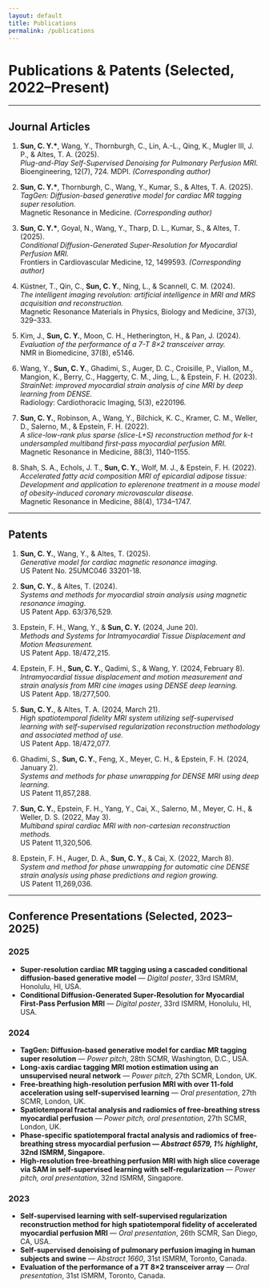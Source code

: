 ```yaml
---
layout: default
title: Publications
permalink: /publications
---
```



# Publications & Patents (Selected, 2022–Present)

---

## Journal Articles
1. **Sun, C. Y.\***, Wang, Y., Thornburgh, C., Lin, A.-L., Qing, K., Mugler III, J. P., & Altes, T. A. (2025).  
   *Plug-and-Play Self-Supervised Denoising for Pulmonary Perfusion MRI.*  
   Bioengineering, 12(7), 724. MDPI. *(Corresponding author)*
   
2. **Sun, C. Y.\***, Thornburgh, C., Wang, Y., Kumar, S., & Altes, T. A. (2025).  
   *TagGen: Diffusion-based generative model for cardiac MR tagging super resolution.*  
   Magnetic Resonance in Medicine. *(Corresponding author)*

3. **Sun, C. Y.\***, Goyal, N., Wang, Y., Tharp, D. L., Kumar, S., & Altes, T. (2025).  
   *Conditional Diffusion-Generated Super-Resolution for Myocardial Perfusion MRI.*  
   Frontiers in Cardiovascular Medicine, 12, 1499593. *(Corresponding author)*

4. Küstner, T., Qin, C., **Sun, C. Y.**, Ning, L., & Scannell, C. M. (2024).  
   *The intelligent imaging revolution: artificial intelligence in MRI and MRS acquisition and reconstruction.*  
   Magnetic Resonance Materials in Physics, Biology and Medicine, 37(3), 329–333.

5. Kim, J., **Sun, C. Y.**, Moon, C. H., Hetherington, H., & Pan, J. (2024).  
   *Evaluation of the performance of a 7-T 8×2 transceiver array.*  
   NMR in Biomedicine, 37(8), e5146.

6. Wang, Y., **Sun, C. Y.**, Ghadimi, S., Auger, D. C., Croisille, P., Viallon, M., Mangion, K., Berry, C., Haggerty, C. M., Jing, L., & Epstein, F. H. (2023).  
   *StrainNet: improved myocardial strain analysis of cine MRI by deep learning from DENSE.*  
   Radiology: Cardiothoracic Imaging, 5(3), e220196.

7. **Sun, C. Y.**, Robinson, A., Wang, Y., Bilchick, K. C., Kramer, C. M., Weller, D., Salerno, M., & Epstein, F. H. (2022).  
   *A slice-low-rank plus sparse (slice-L+S) reconstruction method for k-t undersampled multiband first-pass myocardial perfusion MRI.*  
   Magnetic Resonance in Medicine, 88(3), 1140–1155.

8. Shah, S. A., Echols, J. T., **Sun, C. Y.**, Wolf, M. J., & Epstein, F. H. (2022).  
   *Accelerated fatty acid composition MRI of epicardial adipose tissue: Development and application to eplerenone treatment in a mouse model of obesity-induced coronary microvascular disease.*  
   Magnetic Resonance in Medicine, 88(4), 1734–1747.

---

## Patents

1. **Sun, C. Y.**, Wang, Y., & Altes, T. (2025).  
   *Generative model for cardiac magnetic resonance imaging.*  
   US Patent No. 25UMC046 33201-18.

2. **Sun, C. Y.**, & Altes, T. (2024).  
   *Systems and methods for myocardial strain analysis using magnetic resonance imaging.*  
   US Patent App. 63/376,529.

3. Epstein, F. H., Wang, Y., & **Sun, C. Y.** (2024, June 20).  
   *Methods and Systems for Intramyocardial Tissue Displacement and Motion Measurement.*  
   US Patent App. 18/472,215.

4. Epstein, F. H., **Sun, C. Y.**, Qadimi, S., & Wang, Y. (2024, February 8).  
   *Intramyocardial tissue displacement and motion measurement and strain analysis from MRI cine images using DENSE deep learning.*  
   US Patent App. 18/277,500.

5. **Sun, C. Y.**, & Altes, T. A. (2024, March 21).  
   *High spatiotemporal fidelity MRI system utilizing self-supervised learning with self-supervised regularization reconstruction methodology and associated method of use.*  
   US Patent App. 18/472,077.

6. Ghadimi, S., **Sun, C. Y.**, Feng, X., Meyer, C. H., & Epstein, F. H. (2024, January 2).  
   *Systems and methods for phase unwrapping for DENSE MRI using deep learning.*  
   US Patent 11,857,288.

7. **Sun, C. Y.**, Epstein, F. H., Yang, Y., Cai, X., Salerno, M., Meyer, C. H., & Weller, D. S. (2022, May 3).  
   *Multiband spiral cardiac MRI with non-cartesian reconstruction methods.*  
   US Patent 11,320,506.

8. Epstein, F. H., Auger, D. A., **Sun, C. Y.**, & Cai, X. (2022, March 8).  
   *System and method for phase unwrapping for automatic cine DENSE strain analysis using phase predictions and region growing.*  
   US Patent 11,269,036.

---

## Conference Presentations (Selected, 2023–2025)

### 2025
- **Super-resolution cardiac MR tagging using a cascaded conditional diffusion-based generative model** — *Digital poster*, 33rd ISMRM, Honolulu, HI, USA.  
- **Conditional Diffusion-Generated Super-Resolution for Myocardial First-Pass Perfusion MRI** — *Digital poster*, 33rd ISMRM, Honolulu, HI, USA.

### 2024
- **TagGen: Diffusion-based generative model for cardiac MR tagging super resolution** — *Power pitch*, 28th SCMR, Washington, D.C., USA.  
- **Long-axis cardiac tagging MRI motion estimation using an unsupervised neural network** — *Power pitch*, 27th SCMR, London, UK.  
- **Free-breathing high-resolution perfusion MRI with over 11-fold acceleration using self-supervised learning** — *Oral presentation*, 27th SCMR, London, UK.  
- **Spatiotemporal fractal analysis and radiomics of free-breathing stress myocardial perfusion** — *Power pitch, oral presentation*, 27th SCMR, London, UK.  
- **Phase-specific spatiotemporal fractal analysis and radiomics of free-breathing stress myocardial perfusion — *Abstract 6579, 1% highlight*, 32nd ISMRM, Singapore.**  
- **High-resolution free-breathing perfusion MRI with high slice coverage via SAM in self-supervised learning with self-regularization** — *Power pitch, oral presentation*, 32nd ISMRM, Singapore.

### 2023
- **Self-supervised learning with self-supervised regularization reconstruction method for high spatiotemporal fidelity of accelerated myocardial perfusion MRI** — *Oral presentation*, 26th SCMR, San Diego, CA, USA.  
- **Self-supervised denoising of pulmonary perfusion imaging in human subjects and swine** — *Abstract 1660*, 31st ISMRM, Toronto, Canada.  
- **Evaluation of the performance of a 7T 8×2 transceiver array** — *Oral presentation*, 31st ISMRM, Toronto, Canada.
